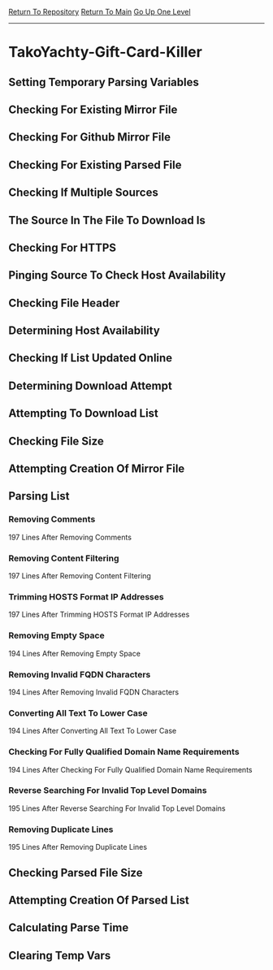 [Return To Repository](https://github.com/deathbybandaid/piholeparser/)
[Return To Main](https://github.com/deathbybandaid/piholeparser/blob/dev-nomerge/RecentRunLogs/Mainlog.md)
[Go Up One Level](https://github.com/deathbybandaid/piholeparser/blob/dev-nomerge/RecentRunLogs/TopLevelScripts/30-Processing-External-Blacklists.md)
____________________________________
# TakoYachty-Gift-Card-Killer
## Setting Temporary Parsing Variables
## Checking For Existing Mirror File
## Checking For Github Mirror File
## Checking For Existing Parsed File
## Checking If Multiple Sources
## The Source In The File To Download Is
## Checking For HTTPS
## Pinging Source To Check Host Availability
## Checking File Header
## Determining Host Availability
## Checking If List Updated Online
## Determining Download Attempt
## Attempting To Download List
## Checking File Size
## Attempting Creation Of Mirror File
## Parsing List
### Removing Comments
197 Lines After Removing Comments
### Removing Content Filtering
197 Lines After Removing Content Filtering
### Trimming HOSTS Format IP Addresses
197 Lines After Trimming HOSTS Format IP Addresses
### Removing Empty Space
194 Lines After Removing Empty Space
### Removing Invalid FQDN Characters
194 Lines After Removing Invalid FQDN Characters
### Converting All Text To Lower Case
194 Lines After Converting All Text To Lower Case
### Checking For Fully Qualified Domain Name Requirements
194 Lines After Checking For Fully Qualified Domain Name Requirements
### Reverse Searching For Invalid Top Level Domains
195 Lines After Reverse Searching For Invalid Top Level Domains
### Removing Duplicate Lines
195 Lines After Removing Duplicate Lines
## Checking Parsed File Size
## Attempting Creation Of Parsed List
## Calculating Parse Time
## Clearing Temp Vars
